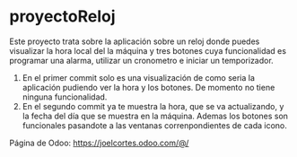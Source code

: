# proyectoReloj
Este proyecto trata sobre la aplicación sobre un reloj donde puedes visualizar la hora local del la máquina y tres botones cuya funcionalidad es programar una alarma, utilizar un cronometro e iniciar un temporizador.
1. En el primer commit solo es una visualización de como seria la aplicación pudiendo ver la hora y los botones. De momento no tiene ninguna funcionalidad.
2. En el segundo commit ya te muestra la hora, que se va actualizando, y la fecha del día que se muestra en la máquina. Ademas los botones son funcionales pasandote a las ventanas correnpondientes de cada icono.


Página de Odoo: https://joelcortes.odoo.com/@/
